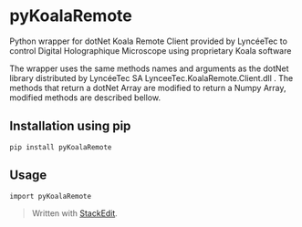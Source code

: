 # pyKoalaRemote
Python wrapper for dotNet Koala Remote Client provided by LyncéeTec to control Digital Holographique Microscope using proprietary Koala software

The wrapper uses the same methods names and arguments as the dotNet library distributed by LyncéeTec SA LynceeTec.KoalaRemote.Client.dll .
The methods that return a dotNet Array are modified to return a Numpy Array, modified methods are described bellow.

## Installation using pip
    pip install pyKoalaRemote
## Usage

    import pyKoalaRemote

> Written with [StackEdit](https://stackedit.io/).
<!--stackedit_data:
eyJoaXN0b3J5IjpbLTIzMjg4MTMzOSwtNDQxNzM0MzU5LDE5Nj
k5NzQyMDNdfQ==
-->